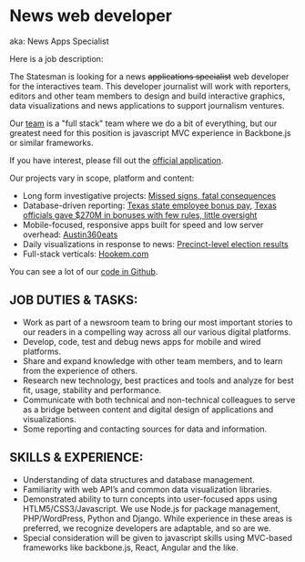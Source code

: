 News web developer
============================

aka: News Apps Specialist

Here is a job description:

The Statesman is looking for a news ~~applications specialist~~ web developer for the interactives team. This developer journalist will work with reporters, editors and other team members to design and build interactive graphics, data visualizations and news applications to support journalism ventures.

Our [team](../) is a "full stack" team where we do a bit of everything, but our greatest need for this position is javascript MVC experience in Backbone.js or similar frameworks.

If you have interest, please fill out the [official application](https://cox.taleo.net/careersection/cox_externalcareers/jobdetail.ftl?job=160505&lang=en&sns_id=mailto).

Our projects vary in scope, platform and content:

*  Long form investigative projects: [Missed signs, fatal consequences](http://projects.statesman.com/news/cps-missed-signs/)
* Database-driven reporting: [Texas state employee bonus pay](http://projects.statesman.com/news/bonus-database/), [Texas officials gave $270M in bonuses with few rules, little oversight](http://www.mystatesman.com/news/news/state-regional-govt-politics/texas-officials-gave-270m-in-bonuses-with-few-rule/nn8tH/)
* Mobile-focused, responsive apps built for speed and low server overhead: [Austin360eats](http://apps.statesman.com/austin360/eats/)
* Daily visualizations in response to news: [Precinct-level election results](http://projects.statesman.com/databases/election-maps/)
* Full-stack verticals: [Hookem.com](http://www.hookem.com/)

You can see a lot of our [code in Github](https://github.com/statesman).

## JOB DUTIES & TASKS:

* Work as part of a newsroom team to bring our most important stories to our readers in a compelling way across all our various digital platforms.
* Develop, code, test and debug news apps for mobile and wired platforms.
* Share and expand knowledge with other team members, and to learn from the experience of others.
* Research new technology, best practices and tools and analyze for best fit, usage, stability and performance.
* Communicate with both technical and non-technical colleagues to serve as a bridge between content and digital design of applications and visualizations.
* Some reporting and contacting sources for data and information.

## SKILLS & EXPERIENCE:

* Understanding of data structures and database management.
* Familiarity with web API’s and common data visualization libraries.
* Demonstrated ability to turn concepts into user-focused apps using HTLM5/CSS3/Javascript. We use Node.js for package management, PHP/WordPress, Python and Django. While experience in these areas is preferred, we recognize developers are adaptable, and so are we.
* Special consideration will be given to javascript skills using MVC-based frameworks like backbone.js, React, Angular and the like.


